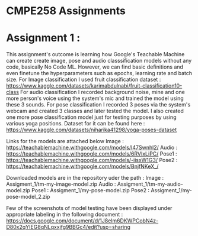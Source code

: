 # CMPE258 Assignments

# Assignment 1 : 
 This assignment's outcome is learning how Google's Teachable Machine can create create image, pose and audio classsification models without any code, basically No Code ML. However, we can find basic definitions and even finetune the hyperparameters such as epochs, learning rate and batch size. 
For Image classification I used fruit classification dataset : https://www.kaggle.com/datasets/karimabdulnabi/fruit-classification10-class
For audio classification I recorded background noise, mine and one more person's voice using the system's mic and trained the model using these 3 sounds. 
For pose classification I recorded 3 poses via the system's webcam and created 3 classes and later tested the model. 
I also created one more pose classification model just for testing purposes by using various yoga positions. Dataset for it can be found here : https://www.kaggle.com/datasets/niharika41298/yoga-poses-dataset

Links for the models are attached below
Image : https://teachablemachine.withgoogle.com/models/I47Swnhl2/
Audio : https://teachablemachine.withgoogle.com/models/6RVIxLiPC/
Pose1 : https://teachablemachine.withgoogle.com/models/-iisxW1G3/
Pose2 : https://teachablemachine.withgoogle.com/models/BnjfNKeX_/

Downloaded models are in the repository uder the path : 
Image : Assigment_1/tm-my-image-model.zip
Audio : Assigment_1/tm-my-audio-model.zip
Pose1 : Assigment_1/my-pose-model.zip
Pose2 : Assigment_1/my-pose-model_2.zip

Few of the screenshots of model testing have been displayed under appropriate labeling in the following document : 
https://docs.google.com/document/d/1J8elm6DKWPCobN4z-D80x2qYIEG8qNLqxxjfg9BBGc4/edit?usp=sharing
